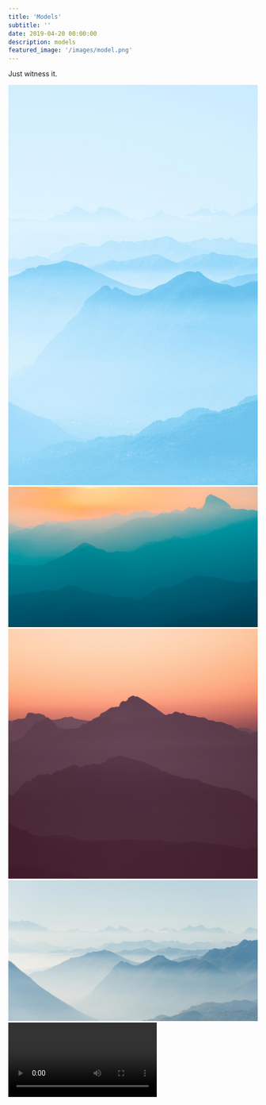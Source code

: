 ```yaml
---
title: 'Models'
subtitle: ''
date: 2019-04-20 00:00:00
description: models
featured_image: '/images/model.png'
---
```


Just witness it.

<div class="gallery" data-columns="1">
	<img src="/images/demo/demo-portrait.jpg">
	<img src="/images/demo/demo-landscape.jpg">
	<img src="/images/demo/demo-square.jpg">
	<img src="/images/demo/demo-landscape-2.jpg">
</div>

<div class="video-wrap">
	<video controls>
		<source src="/videos/show_01.mp4"
				type="video/mp4">
		Got you! Your browser doesn't support video.
	</video>
</div>
